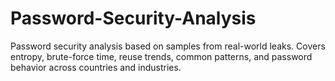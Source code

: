# Password-Security-Analysis
Password security analysis based on samples from real-world leaks. Covers entropy, brute-force time, reuse trends, common patterns, and password behavior across countries and industries.
